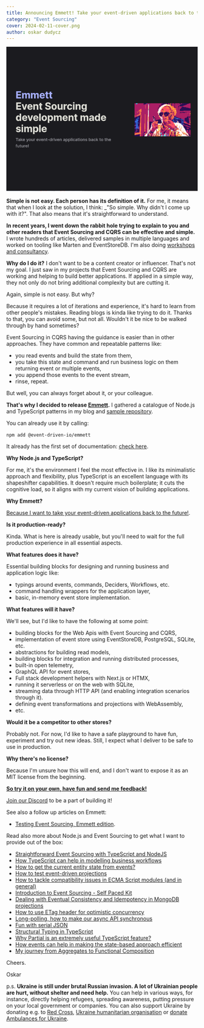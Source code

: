 ```yaml
---
title: Announcing Emmett! Take your event-driven applications back to the future!
category: "Event Sourcing"
cover: 2024-02-11-cover.png
author: oskar dudycz
---
```


![cover](2024-02-11-cover.png)

**Simple is not easy. Each person has its definition of it.** For me, it means that when I look at the solution, I think: _"So simple. Why didn't I come up with it?". That also means that it's straightforward to understand.

**In recent years, I went down the rabbit hole trying to explain to you and other readers that Event Sourcing and CQRS can be effective and simple.** I wrote hundreds of articles, delivered samples in multiple languages and worked on tooling like Marten and EventStoreDB. I'm also doing [workshops and consultancy](/en/training). 

**Why do I do it?** I don't want to be a content creator or influencer. That's not my goal. I just saw in my projects that Event Sourcing and CQRS are working and helping to build better applications. If applied in a simple way, they not only do not bring additional complexity but are cutting it.

Again, simple is not easy. But why?

Because it requires a lot of iterations and experience, it's hard to learn from other people's mistakes. Reading blogs is kinda like trying to do it. Thanks to that, you can avoid some, but not all. Wouldn't it be nice to be walked through by hand sometimes?

Event Sourcing in CQRS having the guidance is easier than in other approaches. They have common and repeatable patterns like:
- you read events and build the state from them,
- you take this state and command and run business logic on them returning event or multiple events,
- you append those events to the event stream,
- rinse, repeat.

But well, you can always forget about it, or your colleague.

**That's why I decided to release [Emmett](https://event-driven-io.github.io/emmett/).** I gathered a catalogue of Node.js and TypeScript patterns in my blog and [sample repository](https://github.com/oskardudycz/EventSourcing.NodeJS).

You can already use it by calling:

```bash
npm add @event-driven-io/emmett
```

It already has the first set of documentation: [check here](https://event-driven-io.github.io/emmett/).

**Why Node.js and TypeScript?**

For me, it's the environment I feel the most effective in. I like its minimalistic approach and flexibility, plus TypeScript is an excellent language with its shapeshifter capabilities. It doesn't require much boilerplate; it cuts the cognitive load, so it aligns with my current vision of building applications.

**Why Emmett?**

[Because I want to take your event-driven applications back to the future!](https://en.m.wikipedia.org/wiki/Emmett_Brown).

**Is it production-ready?**

Kinda. What is here is already usable, but you'll need to wait for the full production experience in all essential aspects.

**What features does it have?**

Essential building blocks for designing and running business and application logic like:
- typings around events, commands, Deciders, Workflows, etc.
- command handling wrappers for the application layer,
- basic, in-memory event store implementation.

**What features will it have?**

We'll see, but I'd like to have the following at some point:

- building blocks for the Web Apis with Event Sourcing and CQRS,
- implementation of event store using EventStoreDB, PostgreSQL, SQLite, etc.
- abstractions for building read models,
- building blocks for integration and running distributed processes,
- built-in open telemetry,
- GraphQL API for event stores,
- Full stack development helpers with Next.js or HTMX,
- running it serverless or on the web with SQLite,
- streaming data through HTTP API (and enabling integration scenarios through it).
- defining event transformations and projections with WebAssembly,
- etc.

**Would it be a competitor to other stores?**

Probably not. For now, I'd like to have a safe playground to have fun, experiment and try out new ideas. Still, I expect what I deliver to be safe to use in production.

**Why there's no license?**

Because I'm unsure how this will end, and I don't want to expose it as an MIT license from the beginning.

**[So try it on your own, have fun and send me feedback!](https://event-driven-io.github.io/emmett/getting-started.html)** 

[Join our Discord](https://discord.gg/fTpqUTMmVa) to be a part of building it!

See also a follow up articles on Emmett:
- [Testing Event Sourcing, Emmett edition]().

Read also more about Node.js and Event Sourcing to get what I want to provide out of the box:
- [Straightforward Event Sourcing with TypeScript and NodeJS](/en/type_script_node_Js_event_sourcing/)
- [How TypeScript can help in modelling business workflows](/en/how_to_have_fun_with_typescript_and_workflow/)
- [How to get the current entity state from events?](/en/how_to_get_the_current_entity_state_in_event_sourcing/)
- [How to test event-driven projections](/en/testing_event_driven_projections/)
- [How to tackle compatibility issues in ECMA Script modules (and in general)](/en/how_to_tackle_esmodules_compatibility_issues)
- [Introduction to Event Sourcing - Self Paced Kit](/en/introduction_to_event_sourcing/)
- [Dealing with Eventual Consistency and Idempotency in MongoDB projections](/en/dealing_with_eventual_consistency_and_idempotency_in_mongodb_projections/)
- [How to use ETag header for optimistic concurrency](/en/how_to_use_etag_header_for_optimistic_concurrency/)
- [Long-polling, how to make our async API synchronous](/en/long_polling_and_eventual_consistency/)
- [Fun with serial JSON](/en/fun_with_json_serialisation/)
- [Structural Typing in TypeScript](/en/structural_typing_in_type_script/)
- [Why Partial<Type> is an extremely useful TypeScript feature?](/en/partial_typescript/)
- [How events can help in making the state-based approach efficient](/en/how_events_can_help_on_making_state_based_approach_efficient/)
- [My journey from Aggregates to Functional Composition](/my_journey_from_aggregates/)

Cheers.

Oskar

p.s. **Ukraine is still under brutal Russian invasion. A lot of Ukrainian people are hurt, without shelter and need help.** You can help in various ways, for instance, directly helping refugees, spreading awareness, putting pressure on your local government or companies. You can also support Ukraine by donating e.g. to [Red Cross](https://www.icrc.org/pl/donate/ukraine), [Ukraine humanitarian organisation](https://savelife.in.ua/pl/donate/) or [donate Ambulances for Ukraine](https://www.gofundme.com/f/help-to-save-the-lives-of-civilians-in-a-war-zone).
